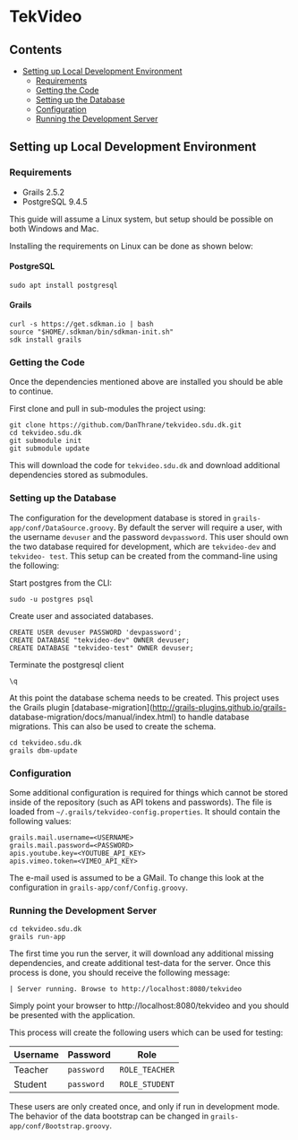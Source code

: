 # TekVideo

## Contents

<!-- MarkdownTOC -->

- [Setting up Local Development Environment](#setting-up-local-development-environment)
    - [Requirements](#requirements)
    - [Getting the Code](#getting-the-code)
    - [Setting up the Database](#setting-up-the-database)
    - [Configuration](#configuration)
    - [Running the Development Server](#running-the-development-server)

<!-- /MarkdownTOC -->

## Setting up Local Development Environment

### Requirements

  - Grails 2.5.2
  - PostgreSQL 9.4.5

This guide will assume a Linux system, but setup should be possible on both
Windows and Mac.

Installing the requirements on Linux can be done as shown below:


#### PostgreSQL

```
sudo apt install postgresql
```

#### Grails

```
curl -s https://get.sdkman.io | bash
source "$HOME/.sdkman/bin/sdkman-init.sh"
sdk install grails
```

### Getting the Code

Once the dependencies mentioned above are installed you should be able to
continue.

First clone and pull in sub-modules the project using:

```
git clone https://github.com/DanThrane/tekvideo.sdu.dk.git
cd tekvideo.sdu.dk
git submodule init
git submodule update
```

This will download the code for `tekvideo.sdu.dk` and download additional
dependencies stored as submodules.

### Setting up the Database

The configuration for the development database is stored in `grails-
app/conf/DataSource.groovy`. By default the server will require a user, with
the username `devuser` and the password `devpassword`. This user should own the
two database required for development, which are `tekvideo-dev` and `tekvideo-
test`. This setup can be created from the command-line using the following:

Start postgres from the CLI:

```
sudo -u postgres psql
```

Create user and associated databases.

```
CREATE USER devuser PASSWORD 'devpassword';
CREATE DATABASE "tekvideo-dev" OWNER devuser;
CREATE DATABASE "tekvideo-test" OWNER devuser;
```

Terminate the postgresql client
```
\q
```

At this point the database schema needs to be created. This project uses the
Grails plugin [database-migration](http://grails-plugins.github.io/grails-
database-migration/docs/manual/index.html) to handle database migrations. This
can also be used to create the schema.

```
cd tekvideo.sdu.dk
grails dbm-update
```

### Configuration

Some additional configuration is required for things which cannot be stored
inside of the repository (such as API tokens and passwords). The file is
loaded from `~/.grails/tekvideo-config.properties`. It should contain the
following values:

```
grails.mail.username=<USERNAME>
grails.mail.password=<PASSWORD>
apis.youtube.key=<YOUTUBE_API_KEY>
apis.vimeo.token=<VIMEO_API_KEY>
```

The e-mail used is assumed to be a GMail. To change this look at the
configuration in `grails-app/conf/Config.groovy`.

### Running the Development Server

```
cd tekvideo.sdu.dk
grails run-app
```

The first time you run the server, it will download any additional missing
dependencies, and create additional test-data for the server. Once this
process is done, you should receive the following message:

```
| Server running. Browse to http://localhost:8080/tekvideo
```

Simply point your browser to http://localhost:8080/tekvideo and you should be
presented with the application.

This process will create the following users which can be used for testing:

| Username |  Password  |      Role      |
|----------|------------|----------------|
| Teacher  | `password` | `ROLE_TEACHER` |
| Student  | `password` | `ROLE_STUDENT` |

These users are only created once, and only if run in development mode. The
behavior of the data bootstrap can be changed in 
`grails-app/conf/Bootstrap.groovy`.
